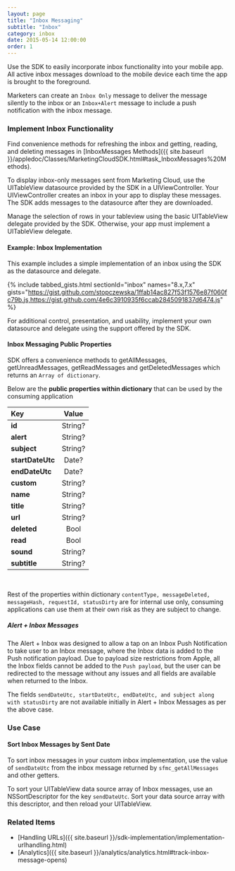 ```yaml
---
layout: page
title: "Inbox Messaging"
subtitle: "Inbox"
category: inbox
date: 2015-05-14 12:00:00
order: 1
---
```

Use the SDK to easily incorporate inbox functionality into your mobile app. All active inbox messages download to the mobile device each time the app is brought to the foreground.

Marketers can create an `Inbox Only` message to deliver the message silently to the inbox or an `Inbox+Alert` message to include a push notification with the inbox message.

### Implement Inbox Functionality

Find convenience methods for refreshing the inbox and getting, reading, and deleting messages in [InboxMessages Methods]({{ site.baseurl }}/appledoc/Classes/MarketingCloudSDK.html#task_InboxMessages%20Methods).

To display inbox-only messages sent from Marketing Cloud, use the UITableView datasource provided by the SDK in a UIViewController. Your UIViewController creates an inbox in your app to display these messages. The SDK adds messages to the datasource after they are downloaded.

Manage the selection of rows in your tableview using the basic UITableView delegate provided by the SDK. Otherwise, your app must implement a UITableView delegate.

#### Example: Inbox Implementation
This example includes a simple implementation of an inbox using the SDK as the datasource and delegate.

{% include tabbed_gists.html sectionId="inbox" names="8.x,7.x" gists="https://gist.github.com/stopczewska/1ffab14ac827f53f1576e87f060fc79b.js,https://gist.github.com/4e6c3910935f6ccab2845091837d6474.js" %}

For additional control, presentation, and usability, implement your own datasource and delegate using the support offered by the SDK.

#### Inbox Messaging Public Properties

SDK offers a convenience methods to getAllMessages, getUnreadMessages, getReadMessages and getDeletedMessages which returns an `Array of dictionary`.

Below are the **public properties within dictionary** that can be used by the consuming application

| Key             | Value           |
| :------------   |:---------------:|
| **id**              | String?         |
| **alert**           | String?         |
| **subject**         |  String?        |
| **startDateUtc**    |  Date?          |
| **endDateUtc**      |  Date?          |
| **custom**          |  String?        |
| **name**            |  String?        |
| **title**           |  String?        |
| **url**             |  String?        |
| **deleted**         |  Bool           |
| **read**            |  Bool           |
| **sound**           |  String?        |
| **subtitle**        |  String?        |

<br>

Rest of the properties within dictionary `contentType, messageDeleted, messageHash, requestId, statusDirty` are for internal use only, consuming applications can use them at their own risk as they are subject to change.

##### Alert + Inbox Messages

The Alert + Inbox was designed to allow a tap on an Inbox Push Notification to take user to an Inbox message, where  the Inbox data is added to the Push notification payload.  Due to payload size restrictions from Apple, all the Inbox fields cannot be added to the `Push payload`, but the user can be redirected to the message without any issues and all fields are available when returned to the Inbox.  

The fields `sendDateUtc, startDateUtc, endDateUtc, and subject along with statusDirty` are not available initially in Alert + Inbox Messages as per the above case.

### Use Case
#### Sort Inbox Messages by Sent Date
To sort inbox messages in your custom inbox implementation, use the value of `sendDateUtc` from the inbox message returned by `sfmc_getAllMessages` and other getters.

To sort your UITableView data source array of Inbox messages, use an NSSortDescriptor for the key `sendDateUtc`. Sort your data source array with this descriptor, and then reload your UITableView.

### Related Items
* [Handling URLs]({{ site.baseurl }}/sdk-implementation/implementation-urlhandling.html)
* [Analytics]({{ site.baseurl }}/analytics/analytics.html#track-inbox-message-opens)
